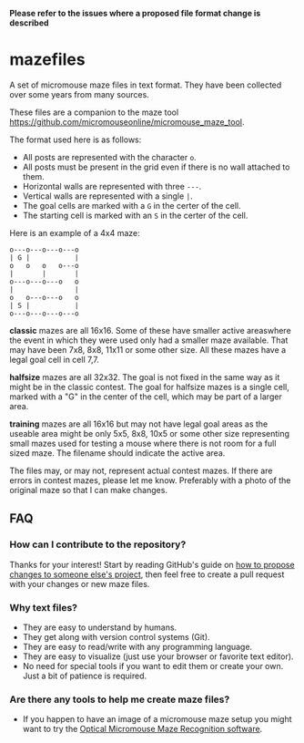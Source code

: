 **Please refer to the issues where a proposed file format change is described**

# mazefiles
A set of micromouse maze files in text format. They have been collected over some years from many sources.

These files are a companion to the maze tool https://github.com/micromouseonline/micromouse_maze_tool.

The format used here is as follows:

- All posts are represented with the character `o`.
- All posts must be present in the grid even if there is no wall attached to
  them.
- Horizontal walls are represented with three `---`.
- Vertical walls are represented with a single `|`.
- The goal cells are marked with a `G` in the certer of the cell.
- The starting cell is marked with an `S` in the certer of the cell.

Here is an example of a 4x4 maze:

```
o---o---o---o---o
| G |           |
o   o   o   o---o
|       |       |
o---o---o---o   o
|               |
o   o---o---o   o
| S |           |
o---o---o---o---o
```

**classic** mazes are all 16x16. Some of these have smaller active areaswhere the event in which they were used only had a smaller maze available. That may have been 7x8, 8x8, 11x11 or some other size. All these mazes have a legal goal cell in cell 7,7.

**halfsize** mazes are all 32x32. The goal is not fixed in the same way as it might be in the classic contest. The goal for halfsize mazes is a single cell, marked with a "G" in the center of the cell, which may be part of a larger area.

**training** mazes are all 16x16 but may not have legal goal areas as the useable area might be only 5x5, 8x8, 10x5 or some other size representing small mazes used for testing a mouse where there is not room for a full sized maze. The filename should indicate the active area.

The files may, or may not, represent actual contest mazes. If there are errors in contest mazes, please let me know. Preferably with a photo of the original maze so that I can make changes.


## FAQ

### How can I contribute to the repository?

Thanks for your interest! Start by reading GitHub's guide on [how to propose
changes to someone else's project][0], then feel free to create a pull request
with your changes or new maze files.

### Why text files?

- They are easy to understand by humans.
- They get along with version control systems (Git).
- They are easy to read/write with any programming language.
- They are easy to visualize (just use your browser or favorite text editor).
- No need for special tools if you want to edit them or create your own. Just
  a bit of patience is required.

### Are there any tools to help me create maze files?

- If you happen to have an image of a micromouse maze setup you might want to
  try the [Optical Micromouse Maze Recognition software][1].


[0]: https://help.github.com/articles/fork-a-repo/
[1]: https://github.com/Theseus/ommr
